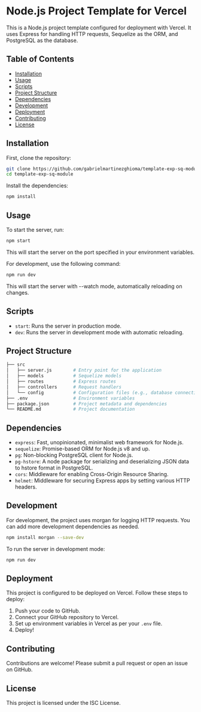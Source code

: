 # Node.js Project Template for Vercel

This is a Node.js project template configured for deployment with Vercel. It uses Express for handling HTTP requests, Sequelize as the ORM, and PostgreSQL as the database.

## Table of Contents

- [Installation](#installation)
- [Usage](#usage)
- [Scripts](#scripts)
- [Project Structure](#project-structure)
- [Dependencies](#dependencies)
- [Development](#development)
- [Deployment](#deployment)
- [Contributing](#contributing)
- [License](#license)

## Installation

First, clone the repository:

```bash
git clone https://github.com/gabrielmartinezghioma/template-exp-sq-module.git
cd template-exp-sq-module
```
Install the dependencies:

```bash
npm install
```

## Usage
To start the server, run:

```bash
npm start
```
This will start the server on the port specified in your environment variables.

For development, use the following command:

```bash
npm run dev
```

This will start the server with --watch mode, automatically reloading on changes.

## Scripts

- `start`: Runs the server in production mode.
- `dev`: Runs the server in development mode with automatic reloading.

## Project Structure

```bash
├── src
│   ├── server.js        # Entry point for the application
│   ├── models           # Sequelize models
│   ├── routes           # Express routes
│   ├── controllers      # Request handlers
│   └── config           # Configuration files (e.g., database connection)
├── .env                 # Environment variables
├── package.json         # Project metadata and dependencies
└── README.md            # Project documentation
```

## Dependencies

- `express`: Fast, unopinionated, minimalist web framework for Node.js.
- `sequelize`: Promise-based ORM for Node.js v8 and up.
- `pg`: Non-blocking PostgreSQL client for Node.js.
- `pg-hstore`: A node package for serializing and deserializing JSON data to hstore format in PostgreSQL.
- `cors`: Middleware for enabling Cross-Origin Resource Sharing.
- `helmet`: Middleware for securing Express apps by setting various HTTP headers.

## Development

For development, the project uses morgan for logging HTTP requests. You can add more development dependencies as needed.

```bash
npm install morgan --save-dev
```

To run the server in development mode:

```bash
npm run dev
```

## Deployment

This project is configured to be deployed on Vercel. Follow these steps to deploy:

1. Push your code to GitHub.
2. Connect your GitHub repository to Vercel.
3. Set up environment variables in Vercel as per your `.env` file.
4. Deploy!

## Contributing

Contributions are welcome! Please submit a pull request or open an issue on GitHub.

## License

This project is licensed under the ISC License.



